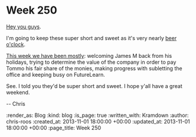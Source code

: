 Week 250
========

[Hey you guys](http://www.youtube.com/watch?v=aMj0t7sds7I).

I'm going to keep these super short and sweet as it's very nearly [beer o'clock](http://isitbeeroclock.com/).

[This week we have been mostly](http://www.youtube.com/watch?v=h-z5T8meC84): welcoming James M back from his holidays, trying to determine the value of the company in order to pay Tommo his fair share of the monies, making progress with subletting the office and keeping busy on FutureLearn.

See. I told you they'd be super short and sweet. I hope y'all have a great weekend.

-- Chris

:render_as: Blog
:kind: blog
:is_page: true
:written_with: Kramdown
:author: chris-roos
:created_at: 2013-11-01 18:00:00 +00:00
:updated_at: 2013-11-01 18:00:00 +00:00
:page_title: Week 250
